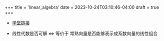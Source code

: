 +++
title = 'linear_algebra'
date = 2023-10-24T03:10:46-04:00
draft = true
+++

- [学堂链接](https://www.xuetangx.com/learn/THU07011000411/THU07011000411/16906102/video/36167280)

- 线性代数是否可解 <=> 等价于 常熟向量是否能够表示成系数向量的线性组合
